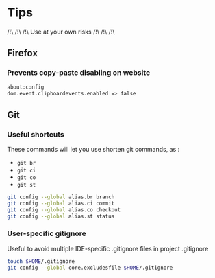# Tips

/!\ /!\ /!\ Use at your own risks /!\ /!\ /!\ 

## Firefox

### Prevents copy-paste disabling on website

```bash
about:config
dom.event.clipboardevents.enabled => false
```

## Git

### Useful shortcuts

These commands will let you use shorten git commands, as : 
*  `git br`
*  `git ci`
*  `git co`
*  `git st`

```bash
git config --global alias.br branch
git config --global alias.ci commit
git config --global alias.co checkout
git config --global alias.st status
```

### User-specific gitignore

Useful to avoid multiple IDE-specific .gitignore files in project .gitignore

```bash
touch $HOME/.gitignore
git config --global core.excludesfile $HOME/.gitignore
```